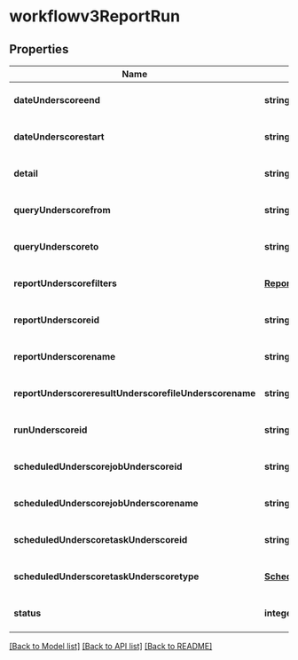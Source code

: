 # workflowv3ReportRun

## Properties
Name | Type | Description | Notes
------------ | ------------- | ------------- | -------------
**dateUnderscoreend** | **string** |  | [optional] [default to null]
**dateUnderscorestart** | **string** |  | [optional] [default to null]
**detail** | **string** |  | [optional] [default to null]
**queryUnderscorefrom** | **string** |  | [optional] [default to null]
**queryUnderscoreto** | **string** |  | [optional] [default to null]
**reportUnderscorefilters** | [**Reportsv3ReportFilterBrackets**](Reportsv3ReportFilterBrackets.md) |  | [optional] [default to null]
**reportUnderscoreid** | **string** |  | [optional] [default to null]
**reportUnderscorename** | **string** |  | [optional] [default to null]
**reportUnderscoreresultUnderscorefileUnderscorename** | **string** |  | [optional] [default to null]
**runUnderscoreid** | **string** |  | [optional] [default to null]
**scheduledUnderscorejobUnderscoreid** | **string** |  | [optional] [default to null]
**scheduledUnderscorejobUnderscorename** | **string** |  | [optional] [default to null]
**scheduledUnderscoretaskUnderscoreid** | **string** |  | [optional] [default to null]
**scheduledUnderscoretaskUnderscoretype** | [**Schedulerv3TaskType**](Schedulerv3TaskType.md) |  | [optional] [default to null]
**status** | **integer** |  | [optional] [default to null]

[[Back to Model list]](../README.md#documentation-for-models) [[Back to API list]](../README.md#documentation-for-api-endpoints) [[Back to README]](../README.md)


